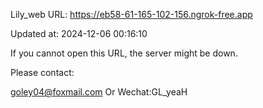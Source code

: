 Lily_web URL: https://eb58-61-165-102-156.ngrok-free.app

Updated at: 2024-12-06 00:16:10

If you cannot open this URL, the server might be down.

Please contact: 

goley04@foxmail.com Or Wechat:GL_yeaH